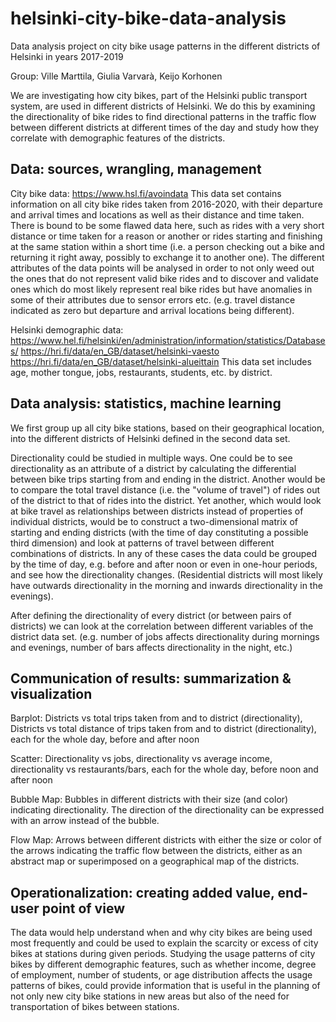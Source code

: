 # helsinki-city-bike-data-analysis
Data analysis project on city bike usage patterns in the different districts of Helsinki in years 2017-2019

Group: Ville Marttila, Giulia Varvarà, Keijo Korhonen

We are investigating how city bikes, part of the Helsinki public transport system, are used in different districts of Helsinki. We do this by examining the directionality of bike rides to find directional patterns in the traffic flow between different districts at different times of the day and study how they correlate with demographic features of the districts. 
            
## Data: sources, wrangling, management        
            
City bike data:
https://www.hsl.fi/avoindata
This data set contains information on all city bike rides taken from 2016-2020, with their departure and arrival times and locations as well as their distance and time taken. There is bound to be some flawed data here, such as rides with a very short distance or time taken for a reason or another or rides starting and finishing at the same station within a short time (i.e. a person checking out a bike and returning it right away, possibly to exchange it to another one). The different attributes of the data points will be analysed in order to not only weed out the ones that do not represent valid bike rides and to discover and validate ones which do most likely represent real bike rides but have anomalies in some of their attributes due to sensor errors etc. (e.g. travel distance indicated as zero but departure and arrival locations being different).

Helsinki demographic data:
https://www.hel.fi/helsinki/en/administration/information/statistics/Databases/
https://hri.fi/data/en_GB/dataset/helsinki-vaesto
https://hri.fi/data/en_GB/dataset/helsinki-alueittain
This data set includes age, mother tongue, jobs, restaurants, students, etc. by district. 


## Data analysis: statistics, machine learning    

We first group up all city bike stations, based on their geographical location, into the different districts of Helsinki defined in the second data set.

Directionality could be studied in multiple ways. One could be to see directionality as an attribute of a district by calculating the differential between bike trips starting from and ending in the district. Another would be to compare the total travel distance (i.e. the "volume of travel") of rides out of the district to that of rides into the district. Yet another, which would look at bike travel as relationships between districts instead of properties of individual districts, would be to construct a two-dimensional matrix of starting and ending districts (with the time of day constituting a possible third dimension) and look at patterns of travel between different combinations of districts. In any of these cases the data could be grouped by the time of day, e.g. before and after noon or even in one-hour periods, and see how the directionality changes. (Residential districts will most likely have outwards directionality in the morning and inwards directionality in the evenings).

After defining the directionality of every district (or between pairs of districts) we can look at the correlation between different variables of the district data set. (e.g. number of jobs affects directionality during mornings and evenings, number of bars affects directionality in the night, etc.)


## Communication of results: summarization & visualization

Barplot: Districts vs total trips taken from and to district (directionality), Districts vs total distance of trips taken from and to district (directionality), each for the whole day, before and after noon

Scatter: Directionality vs jobs, directionality vs average income, directionality vs restaurants/bars, each for the whole day, before noon and after noon

Bubble Map: Bubbles in different districts with their size (and color) indicating directionality. The direction of the directionality can be expressed with an arrow instead of the bubble.

Flow Map: Arrows between different districts with either the size or color of the arrows indicating the traffic flow between the districts, either as an abstract map or superimposed on a geographical map of the districts.

            
## Operationalization: creating added value, end-user point of view

The data would help understand when and why city bikes are being used most frequently and could be used to explain the scarcity or excess of city bikes at stations during given periods. Studying the usage patterns of city bikes by different demographic features, such as whether income, degree of employment, number of students, or age distribution affects the usage patterns of bikes, could provide information that is useful in the planning of not only new city bike stations in new areas but also of the need for transportation of bikes between stations.

